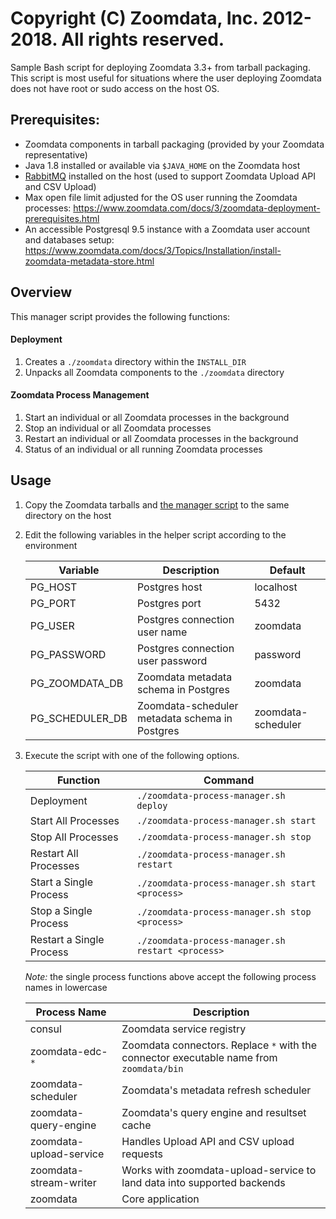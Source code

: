# Copyright (C) Zoomdata, Inc. 2012-2018. All rights reserved.

Sample Bash script for deploying Zoomdata 3.3+ from tarball packaging. This script is most useful for situations where the user deploying Zoomdata does not have root or sudo access on the host OS.

## Prerequisites:
* Zoomdata components in tarball packaging (provided by your Zoomdata representative)
* Java 1.8 installed or available via `$JAVA_HOME` on the Zoomdata host
* [RabbitMQ](https://www.rabbitmq.com/download.html) installed on the host (used to support Zoomdata Upload API and CSV Upload)
* Max open file limit adjusted for the OS user running the Zoomdata processes: https://www.zoomdata.com/docs/3/zoomdata-deployment-prerequisites.html
* An accessible Postgresql 9.5 instance with a Zoomdata user account and databases setup: https://www.zoomdata.com/docs/3/Topics/Installation/install-zoomdata-metadata-store.html

## Overview
This manager script provides the following functions:

#### Deployment
1. Creates a `./zoomdata` directory within the `INSTALL_DIR`
1. Unpacks all Zoomdata components to the `./zoomdata` directory

#### Zoomdata Process Management
1. Start an individual or all Zoomdata processes in the background
1. Stop an individual or all Zoomdata processes
1. Restart an individual or all Zoomdata processes in the background
1. Status of an individual or all running Zoomdata processes

## Usage

1. Copy the Zoomdata tarballs and [the manager script](zoomdata-process-manager.sh) to the same directory on the host
1. Edit the following variables in the helper script according to the environment

    | Variable | Description | Default |
    | ------------- | ------------- | ------------- |
    | PG_HOST | Postgres host | localhost |
    | PG_PORT | Postgres port | 5432 |
    | PG_USER | Postgres connection user name | zoomdata |
    | PG_PASSWORD | Postgres connection user password | password |
    | PG_ZOOMDATA_DB | Zoomdata metadata schema in Postgres| zoomdata |
    | PG_SCHEDULER_DB | Zoomdata-scheduler metadata schema in Postgres| zoomdata-scheduler |
1. Execute the script with one of the following options.

    | Function | Command |
    | ------------- | ------------- |
    | Deployment | `./zoomdata-process-manager.sh deploy` |
    | Start All Processes | `./zoomdata-process-manager.sh start` |
    | Stop All Processes | `./zoomdata-process-manager.sh stop` |
    | Restart All Processes | `./zoomdata-process-manager.sh restart` |
    | Start a Single Process | `./zoomdata-process-manager.sh start <process>` |
    | Stop a Single Process | `./zoomdata-process-manager.sh stop <process>` |
    | Restart a Single Process | `./zoomdata-process-manager.sh restart <process>` |

    *Note:* the single process functions above accept the following process names in lowercase

    | Process Name | Description |
    | ------------- | ------------- |
    | consul | Zoomdata service registry |
    | zoomdata-edc-`*` | Zoomdata connectors. Replace `*` with the connector executable name from `zoomdata/bin` |
    | zoomdata-scheduler | Zoomdata's metadata refresh scheduler |
    | zoomdata-query-engine | Zoomdata's query engine and resultset cache |
    | zoomdata-upload-service | Handles Upload API and CSV upload requests |
    | zoomdata-stream-writer | Works with zoomdata-upload-service to land data into supported backends |
    | zoomdata | Core application |
